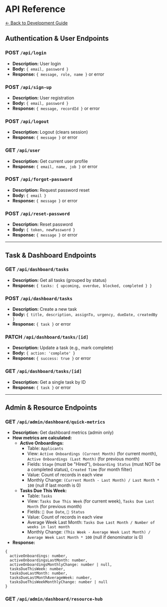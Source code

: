 # API Reference

[← Back to Development Guide](./DEVELOPMENT.md)

## Authentication & User Endpoints

### POST `/api/login`
- **Description:** User login
- **Body:** `{ email, password }`
- **Response:** `{ message, role, name }` or error

### POST `/api/sign-up`
- **Description:** User registration
- **Body:** `{ email, password }`
- **Response:** `{ message, recordId }` or error

### POST `/api/logout`
- **Description:** Logout (clears session)
- **Response:** `{ message }` or error

### GET `/api/user`
- **Description:** Get current user profile
- **Response:** `{ email, name, job }` or error

### POST `/api/forgot-password`
- **Description:** Request password reset
- **Body:** `{ email }`
- **Response:** `{ message }` or error

### POST `/api/reset-password`
- **Description:** Reset password
- **Body:** `{ token, newPassword }`
- **Response:** `{ message }` or error

---

## Task & Dashboard Endpoints

### GET `/api/dashboard/tasks`
- **Description:** Get all tasks (grouped by status)
- **Response:** `{ tasks: { upcoming, overdue, blocked, completed } }`

### POST `/api/dashboard/tasks`
- **Description:** Create a new task
- **Body:** `{ title, description, assignTo, urgency, dueDate, createdBy }`
- **Response:** `{ task }` or error

### PATCH `/api/dashboard/tasks/[id]`
- **Description:** Update a task (e.g., mark complete)
- **Body:** `{ action: 'complete' }`
- **Response:** `{ success: true }` or error

### GET `/api/dashboard/tasks/[id]`
- **Description:** Get a single task by ID
- **Response:** `{ task }` or error

---

## Admin & Resource Endpoints

### GET `/api/admin/dashboard/quick-metrics`
- **Description:** Get dashboard metrics (admin only)
- **How metrics are calculated:**
  - **Active Onboardings:**
    - Table: `Applicants`
    - View: `Active Onboardings (Current Month)` (for current month), `Active Onboardings (Last Month)` (for previous month)
    - Fields: `Stage` (must be "Hired"), `Onboarding Status` (must NOT be a completed status), `Created Time` (for month filter)
    - Value: Count of records in each view
    - Monthly Change: `(Current Month - Last Month) / Last Month * 100` (null if last month is 0)
  - **Tasks Due This Week:**
    - Table: `Tasks`
    - View: `Tasks Due This Week` (for current week), `Tasks Due Last Month` (for previous month)
    - Fields: `📆 Due Date`, `🚀 Status`
    - Value: Count of records in each view
    - Average Week Last Month: `Tasks Due Last Month / Number of weeks in last month`
    - Monthly Change: `(This Week - Average Week Last Month) / Average Week Last Month * 100` (null if denominator is 0)
- **Response:**
```
{
  activeOnboardings: number,
  activeOnboardingsLastMonth: number,
  activeOnboardingsMonthlyChange: number | null,
  tasksDueThisWeek: number,
  tasksDueLastMonth: number,
  tasksDueLastMonthAverageWeek: number,
  tasksDueThisWeekMonthlyChange: number | null
}
```

### GET `/api/admin/dashboard/resource-hub`